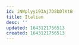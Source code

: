 ```yaml
---
id: iNWplyyi93Aj7D8bDlKtB
title: Italian
desc: ''
updated: 1643121756513
created: 1643121756513
---
```


